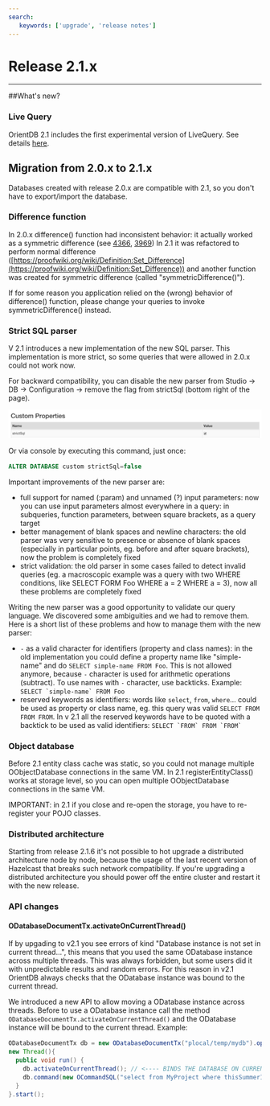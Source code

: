 ```yaml
---
search:
   keywords: ['upgrade', 'release notes']
---
```


# Release 2.1.x
____


##What's new?
### Live Query

OrientDB 2.1 includes the first experimental version of LiveQuery. See details  [here](https://github.com/orientechnologies/orientdb-docs/blob/master/Live-Query.md).

## Migration from 2.0.x to 2.1.x

Databases created with release 2.0.x are compatible with 2.1, so you don't have to export/import the database. 

### Difference function

In 2.0.x difference() function had inconsistent behavior: it actually worked as a symmetric difference (see [4366](https://github.com/orientechnologies/orientdb/issues/4366), [3969](https://github.com/orientechnologies/orientdb/issues/3969))
In 2.1 it was refactored to perform normal difference ([https://proofwiki.org/wiki/Definition:Set_Difference](https://proofwiki.org/wiki/Definition:Set_Difference)) and another function was created for symmetric difference (called "symmetricDifference()").

If for some reason you application relied on the (wrong) behavior of difference() function, please change your queries to invoke symmetricDifference() instead.

### Strict SQL parser

V 2.1 introduces a new implementation of the new SQL parser. This implementation is more strict, so some queries that were allowed in 2.0.x could not work now.

For backward compatibility, you can disable the new parser from Studio -> DB -> Configuration -> remove the flag from strictSql (bottom right of the page).

![strictSQL](images/strictSQL.png)

Or via console by executing this command, just once:

```sql
ALTER DATABASE custom strictSql=false
```

Important improvements of the new parser are:
* full support for named (:param) and unnamed (?) input parameters: now you can use input parameters almost everywhere in a query: in subqueries, function parameters, between square brackets, as a query target
* better management of blank spaces and newline characters: the old parser was very sensitive to presence or absence of blank spaces (especially in particular points, eg. before and after square brackets), now the problem is completely fixed
* strict validation: the old parser in some cases failed to detect invalid queries (eg. a macroscopic example was a query with two WHERE conditions, like SELECT FORM Foo WHERE a = 2 WHERE a = 3), now all these problems are completely fixed

Writing the new parser was a good opportunity to validate our query language. We discovered some ambiguities and we had to remove them. Here is a short list of these problems and how to manage them with the new parser:
* ```-``` as a valid character for identifiers (property and class names): in the old implementation you could define a property name like "simple-name" and do ```SELECT simple-name FROM Foo```. This is not allowed anymore, because ```-``` character is used for arithmetic operations (subtract). To use names with  ```-``` character, use backticks. Example:  ```SELECT `simple-name` FROM Foo```
* reserved keywords as identifiers: words like ```select```, ```from```, ```where```... could be used as property or class name, eg. this query was valid ```SELECT FROM FROM FROM```. In v 2.1 all the reserved keywords have to be quoted with a backtick to be used as valid identifiers: ```SELECT `FROM` FROM `FROM` ```

### Object database
Before 2.1 entity class cache was static, so you could not manage multiple OObjectDatabase connections in the same VM. In 2.1 registerEntityClass() works at storage level, so you can open multiple OObjectDatabase connections in the same VM.

IMPORTANT: in 2.1 if you close and re-open the storage, you have to re-register your POJO classes.

### Distributed architecture
Starting from release 2.1.6 it's not possible to hot upgrade a distributed architecture node by node, because the usage of the last recent version of Hazelcast that breaks such network compatibility. If you're upgrading a distributed architecture you should power off the entire cluster and restart it with the new release.

### API changes

#### ODatabaseDocumentTx.activateOnCurrentThread()
If by upgading to v2.1 you see errors of kind "Database instance is not set in current thread...", this means that you used the same ODatabase instance across multiple threads. This was always forbidden, but some users did it with unpredictable results and random errors. For this reason in v2.1 OrientDB always checks that the ODatabase instance was bound to the current thread.

We introduced a new API to allow moving a ODatabase instance across threads. Before to use a ODatabase instance call the method `ODatabaseDocumentTx.activateOnCurrentThread()` and the ODatabase instance will be bound to the current thread. Example:

```java
ODatabaseDocumentTx db = new ODatabaseDocumentTx("plocal/temp/mydb").open("admin", "admin");
new Thread(){
  public void run() {
    db.activateOnCurrentThread(); // <---- BINDS THE DATABASE ON CURRENT THREAD
    db.command(new OCommandSQL("select from MyProject where thisSummerIsVeryHot = true")).execute();
  }
}.start();
```
